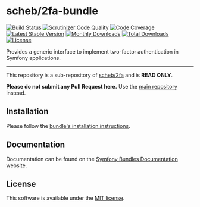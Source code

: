 scheb/2fa-bundle
================

[![Build Status](https://github.com/scheb/2fa/workflows/CI/badge.svg?branch=5.x)](https://github.com/scheb/2fa/actions?query=workflow%3ACI+branch%3A5.x)
[![Scrutinizer Code Quality](https://scrutinizer-ci.com/g/scheb/2fa/badges/quality-score.png?b=5.x)](https://scrutinizer-ci.com/g/scheb/2fa/?branch=5.x)
[![Code Coverage](https://scrutinizer-ci.com/g/scheb/2fa/badges/coverage.png?b=5.x)](https://scrutinizer-ci.com/g/scheb/2fa/?branch=5.x)
[![Latest Stable Version](https://img.shields.io/packagist/v/scheb/2fa-bundle)](https://packagist.org/packages/scheb/2fa-bundle)
[![Monthly Downloads](https://img.shields.io/packagist/dm/scheb/2fa-bundle)](https://packagist.org/packages/scheb/2fa-bundle/stats)
[![Total Downloads](https://img.shields.io/packagist/dt/scheb/2fa-bundle)](https://packagist.org/packages/scheb/2fa-bundle/stats)
[![License](https://poser.pugx.org/scheb/2fa-bundle/license.svg)](https://packagist.org/packages/scheb/2fa-bundle)

Provides a generic interface to implement two-factor authentication in Symfony applications.

---

This repository is a sub-repository of [scheb/2fa](https://github.com/scheb/2fa) and is **READ ONLY**.

**Please do not submit any Pull Request here.** Use the [main repository](https://github.com/scheb/2fa) instead.

Installation
------------
Please follow the [bundle's installation instructions](https://symfony.com/bundles/SchebTwoFactorBundle/5.x/installation.html).

Documentation
-------------
Documentation can be found on the
[Symfony Bundles Documentation](https://symfony.com/bundles/SchebTwoFactorBundle/5.x/index.html) website.

License
-------
This software is available under the [MIT license](LICENSE).
